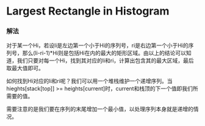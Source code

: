 # Largest Rectangle in Histogram

### 解法

对于某一个Hi，若设li是左边第一个小于Hi的序列号，ri是右边第一个小于Hi的序列号，那么(li-ri-1)*Hi则是包括Hi在内的最大的矩形区域。由以上的结论可以知道，我们只要对每一个Hi，找到其对应的li和ri，计算出包含其的最大区域，最后取最大值即可。

如何找到Hi对应的li和ri呢？我们可以用一个堆栈维护一个递增序列。当hieghts[stack[top]] >= heights[current]时，current和栈顶的下一个值即我们所需要的值。

需要注意的是我们要在序列的末尾增加一个最小值，以处理序列本身就是递增的情况。
